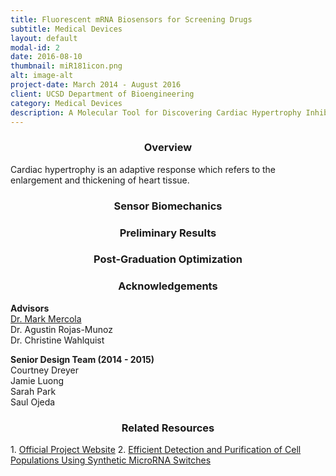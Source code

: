 ```yaml
---
title: Fluorescent mRNA Biosensors for Screening Drugs
subtitle: Medical Devices
layout: default
modal-id: 2
date: 2016-08-10
thumbnail: miR181icon.png
alt: image-alt
project-date: March 2014 - August 2016
client: UCSD Department of Bioengineering
category: Medical Devices
description: A Molecular Tool for Discovering Cardiac Hypertrophy Inhibitors
---
```

<center><h3>Overview</h3></center>
Cardiac hypertrophy is an adaptive response which refers to the enlargement and thickening of heart tissue.

<center><h3>Sensor Biomechanics</h3></center>


<center><h3>Preliminary Results</h3></center>


<center><h3>Post-Graduation Optimization</h3></center>


<center><h3>Acknowledgements</h3></center>
<b>Advisors</b><br>
<a href="http://med.stanford.edu/mercolalab.html">Dr. Mark Mercola</a><br>
Dr. Agustin Rojas-Munoz<br>
Dr. Christine Wahlquist

<b>Senior Design Team (2014 - 2015)</b><br>
Courtney Dreyer<br>
Jamie Luong<br>
Sarah Park<br>
Saul Ojeda

<center><h3>Related Resources</h3></center>
1. <a href="http://beweb.ucsd.edu/courses/senior-design/projects/2014/project_21/index.html">Official Project Website</a>
2. <a href="files/miRNAswitches.pdf">Efficient Detection and Purification of Cell Populations Using Synthetic MicroRNA Switches</a>
